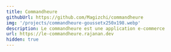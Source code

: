 ```yaml
---
title: Commandheure
githubUrl: https://github.com/Magizchi/commandheure
img: '/projects/commandheure-goussetx250x198.webp'
description: Le commandheure est une application e-commerce
url: https://le-commandheure.rajanan.dev
hidden: true
---
```

